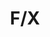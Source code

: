 ---
title: "F/X"
year: 1986
rating: 3
stars: "★★★"
rewatched: false
permalink: "f-x"
watched_on: 2021-05-30
---